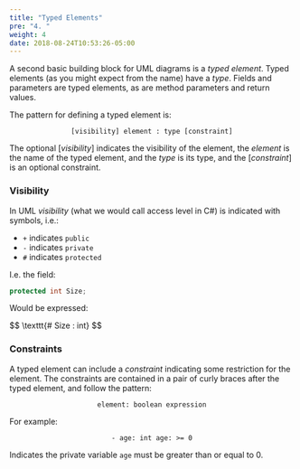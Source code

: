 ```yaml
---
title: "Typed Elements"
pre: "4. "
weight: 4
date: 2018-08-24T10:53:26-05:00
---
```

A second basic building block for UML diagrams is a _typed element_.  Typed elements (as you might expect from the name) have a _type_.  Fields and parameters are typed elements, as are method parameters and return values.

The pattern for defining a typed element is:

$$
\texttt{[visibility] element : type [constraint]} 
$$

The optional $[visibility]$ indicates the visibility of the element, the $element$ is the name of the typed element, and the $type$ is its type, and the $[constraint]$ is an optional constraint.  

### Visibility
In UML _visibility_ (what we would call access level in C#) is indicated with symbols, i.e.:

* $\texttt{+}$ indicates `public`
* $\texttt{-}$ indicates `private`
* $\texttt{\#}$ indicates `protected`

I.e. the field:

```csharp 
protected int Size;
```

Would be expressed:

<div>
$$
\texttt{# Size : int}
$$
</div>

### Constraints
A typed element can include a _constraint_ indicating some restriction for the element.  The constraints are contained in a pair of curly braces after the typed element, and follow the pattern:

$$
\texttt{ {element: boolean expression} }
$$

For example:

$$
\texttt{- age: int {age: >= 0}}
$$

Indicates the private variable `age` must be greater than or equal to 0.

